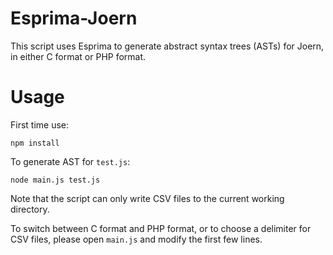 # Esprima-Joern

This script uses Esprima to generate abstract syntax trees (ASTs) for Joern, in either C format or PHP format.

# Usage

First time use:

```
npm install
```

To generate AST for `test.js`:

```
node main.js test.js
```

Note that the script can only write CSV files to the current working directory.

To switch between C format and PHP format, or to choose a delimiter for CSV files, please open `main.js` and modify the first few lines.